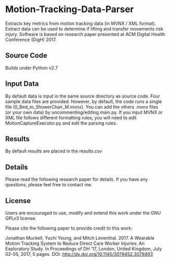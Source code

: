 # Motion-Tracking-Data-Parser
Extracts key metrics from motion tracking data (in MVNX / XML format).  Extract data can be used to determine if lifting and transfer movements risk injury.  Software is based on research paper presented at ACM Digital Health Conference (DigH) 2017.

## Source Code
Builds under Python v2.7

## Input Data
By default data is input in the same source directory as source code. Four sample data files are provided.  However, by default, the code runs a single file (0_Bed_to_ShowerChair_M.mvnx).  You can add the others .mvnx files (or your own data) by uncommenting/editing main.py.   If you input MVNX or XML file follows different formatting rules, you will need to edit MotionCaptureExecutor.py and edit the parsing rules.

## Results
By default results are placed in the results.csv

## Details
Please read the following research paper for details.  If you have any questions, please feel free to contact me.

## License
Users are encouraged to use, modify and extend this work under the GNU GPLv3 license.

Please cite the following paper to provide credit to this work:

Jonathan Muckell, Yuchi Young, and Mitch Leventhal. 2017. 
A Wearable Motion Tracking System to Reduce Direct Care Worker Injuries: An Exploratory Study. 
In Proceedings of DH ’17, London, United Kingdom, July 02-05, 2017, 5 pages.
DOI: http://dx.doi.org/10.1145/3079452.3079493
